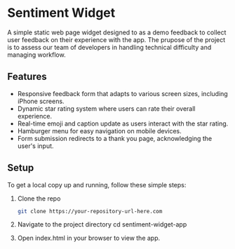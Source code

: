 # Sentiment Widget 

A simple static web page widget designed to as a demo feedback to collect user feedback on their experience with the app. The prupose of the project is to assess our team of developers in handling technical difficulty and managing workflow. 

## Features

- Responsive feedback form that adapts to various screen sizes, including iPhone screens.
- Dynamic star rating system where users can rate their overall experience.
- Real-time emoji and caption update as users interact with the star rating.
- Hamburger menu for easy navigation on mobile devices.
- Form submission redirects to a thank you page, acknowledging the user's input.

## Setup

To get a local copy up and running, follow these simple steps:

1. Clone the repo
   ```sh
   git clone https://your-repository-url-here.com
   
2. Navigate to the project directory
   cd sentiment-widget-app

3. Open index.html in your browser to view the app.
